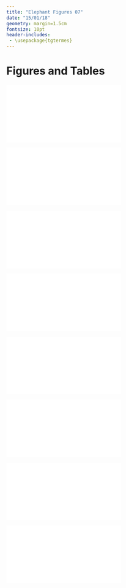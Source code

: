 ```yaml
---
title: "Elephant Figures 07"
date: "15/01/18"
geometry: margin=1.5cm
fontsize: 10pt
header-includes:
 - \usepackage{tgtermes}
---
```


# Figures and Tables

![**A**: Mean thermochron temperature (filled circles) tracks mean ambient temperature (open circles) through the day. Vertical lineranges represent 95% confidence intervals. **B**: Mean thermochron temperature (points) at measured ambient temperature, and GLM fits (lines) in each season (cool-dry: blue circles & lines, hot-wet: red triangles & lines). Vertical lineranges and shaded areas (coloured by season) indicate 95% confidence intervals at each point.](/home/pratik/git/elephants/ele_code/fig1temp_loggers.pdf)

![GAMM fit (lines) and mean distance to the nearest water source in each season (point) through the day in each season (cool-dry: blue circles & lines, hot-wet: red triangles & lines). Vertical lineranges and shaded areas (coloured by season) indicate 95% confidence intervals at each point. Only moving elephants included.](/home/pratik/git/elephants/ele_code/fig2distw_time.pdf)

![**A**: Mean elephant temperature (points) at 100m distance intervals from the nearest water source in each season (cool-dry: blue circles, hot-wet: red triangles). Vertical lineranges (coloured by season) represent 95% confidence intervals. **B**: Mean elephant temperatures (3D surface) at 100m distance intervals from the nearest water source (y-axis), at each hour of day (x-axis). Contour lines shown on base indicate rate of change (narrow contours indicate rapid changes). Only moving elephants included. See **fig2a_3d_interactive.html** for an interactive version.](/home/pratik/git/elephants/ele_code/fig2.pdf)

![**A**. Mean steplength (points) at 2°C temperature intervals in each season (cool-dry: blue circles, hot-wet: red triangles). GAMM fit (lines), data error intervals (lineranges), and fit error intervals (shaded areas) are shown coloured by season. **B**. Mean steplength at each half hour interval (bars) in each season (cool-dry: blue, hot-wet: red, overlap: grey). Surrounding text indicates hour of day. All elephants included.](/home/pratik/git/elephants/ele_code/fig4speed_plots.pdf)

![**A**. Mean distance to the point of arrival (bars) in the limnal zone (shaded grey, <500m from water) at each half hour interval over a 24 period (numbers on outside). Zero represents the arrival event, negative values represent hours prior to arrival. Bars are coloured by season (cool-dry: blue, hot-wet: red, overlap: grey). **B**. Mean temperature change (points) and 95% confidence intervals (lineranges) at half-hourly intervals centred on, and relative to, elephant arrival to limnal zone, separated by season (cool-dry: blue circles & lines, hot-wet: red triangles & lines). **C**. Mean temperature change relative to, and centred on, elephant arrival in the limnal zone at half-hourly intervals (y-axis). X-axis shows the true hour of day of each data point. See **fig5b_3d_interactive.html** for an interactive version.](/home/pratik/git/elephants/ele_code/fig5.pdf)

![**A**. Woody density, and **B**. Elephant temperature at relocation sites. Values shown are 500m^2^ pooled means. **C**. Mean elephant temperatures at woody densities in increments of 5, separated by season (cool dry: blue circles, hot wet: red triangles), showing 95% confidence intervals (lineranges coloured by season.). Rivers (light blue lines) and Kruger boundary (dashed black line) are shown.](/home/pratik/git/elephants/ele_code/fig6full.pdf)

![Supplementary material: **A**. Frequency distributions of distance to the nearest water source (waterhole or river, see separate histograms below), and **B**. Frequency distribution of the woody density encountered by elephants.](/home/pratik/git/elephants/ele_code/figA1.pdf)

![Supplementary material: **A**. Mean woody density (points), and GAM smoothed fit (line) at 100m distance intervals to the nearest water-source. Lineranges and shaded area represent 95% confidence intervals. **B**. Count bins of woody density and distance to water. Darker bins indicate more data points for a given combination.](/home/pratik/git/elephants/ele_code/woodlands_values.pdf)
